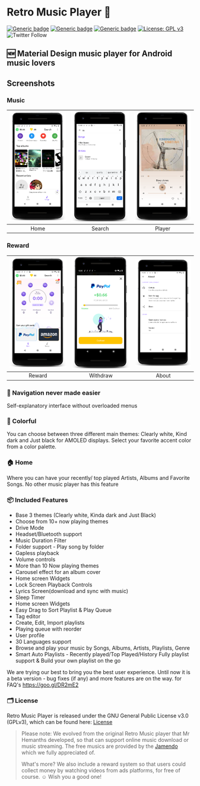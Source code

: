 # Retro Music Player 🎵

[![Generic badge](https://img.shields.io/badge/Platform-Android-green.svg)](https://github.com/retromusicapp/RetroMusicPlayer)
[![Generic badge](https://img.shields.io/badge/minSdkVersion-21-green.svg)](https://github.com/retromusicapp/RetroMusicPlayer)
[![Generic badge](https://img.shields.io/badge/Download-Google_Play-green.svg)](https://play.google.com/store/apps/details?id=free.music.reward.download.song)
[![License: GPL v3](https://img.shields.io/badge/License-GPL%20v3-blue.svg)](https://github.com/retromusicapp/RetroMusicPlayer/blob/master/LICENSE.txt)
![Twitter Follow](https://img.shields.io/twitter/follow/retromusicapp?style=social)
## 🆕 Material Design music player for Android music lovers

## Screenshots
### Music
| <img src="screenshots/home.png" width="200"/> | <img src="screenshots/search.png" width="200"/> | <img src="screenshots/player.png" width="200"/> |
|:---:|:---:|:---:|
| Home | Search | Player |

### Reward
| <img src="screenshots/reward.png" width="200"/> | <img src="screenshots/withdraw.png" width="200"/> | <img src="screenshots/about.png" width="200"/> |
|:---:|:---:|:---:|
| Reward | Withdraw | About |

### 🧭 Navigation never made easier
Self-explanatory interface without overloaded menus

### 🎨 Colorful
You can choose between three different main themes: Clearly white, Kind
dark and Just black for AMOLED displays. Select your favorite accent
color from a color palette.

### 🏠 Home
Where you can have your recently/ top played Artists, Albums and
Favorite Songs. No other music player has this feature

### 📦 Included Features
-  Base 3 themes (Clearly white, Kinda dark and Just Black)
-  Choose from 10+ now playing themes
-  Drive Mode
-  Headset/Bluetooth support
-  Music Duration Filter
-  Folder support - Play song by folder
-  Gapless playback
-  Volume controls
-  More than 10 Now playing themes
-  Carousel effect for an album cover
-  Home screen Widgets
-  Lock Screen Playback Controls
-  Lyrics Screen(download and sync with music)
-  Sleep Timer
-  Home screen Widgets
-  Easy Drag to Sort Playlist & Play Queue
-  Tag editor
-  Create, Edit, Import playlists
-  Playing queue with reorder
-  User profile
-  30 Languages support
-  Browse and play your music by Songs, Albums, Artists, Playlists,
  Genre
-  Smart Auto Playlists - Recently played/Top Played/History Fully
  playlist support & Build your own playlist on the go


We are trying our best to bring you the best user experience. Until now
it is a beta version - bug fixes (if any) and more features are on the
way. for FAQ's https://goo.gl/DR2mE2

### 🗂️ License

Retro Music Player is released under the GNU General Public License v3.0
(GPLv3), which can be found here: [License](LICENSE.md)


> 
>Please note: We evolved from the original Retro Music player that Mr Hemanths developed,
>so that can support online music download or music streaming. The free musics are provided
>by the [Jamendo](https://www.jamendo.com/) which we fully appreciated of.
>
>What's more? We also include a reward system so that users could collect money by watching
>videos from ads platforms, for free of course. ☺️ Wish you a good one!
>